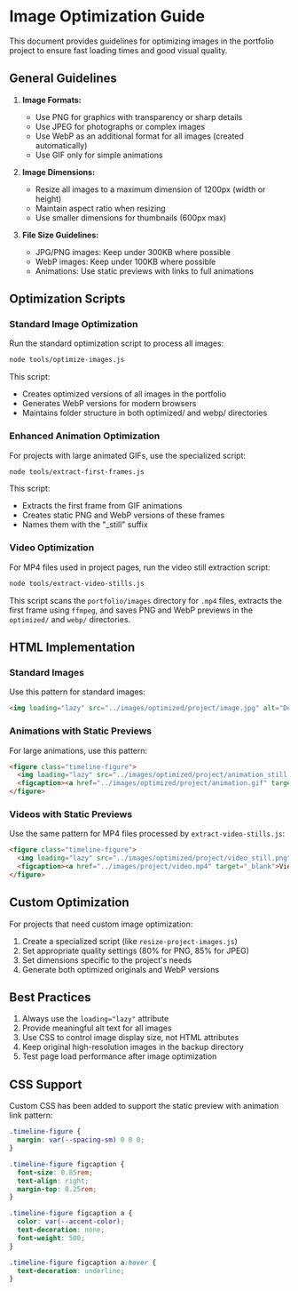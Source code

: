 # Image Optimization Guide

This document provides guidelines for optimizing images in the portfolio project to ensure fast loading times and good visual quality.

## General Guidelines

1. **Image Formats:**
   - Use PNG for graphics with transparency or sharp details
   - Use JPEG for photographs or complex images
   - Use WebP as an additional format for all images (created automatically)
   - Use GIF only for simple animations

2. **Image Dimensions:**
   - Resize all images to a maximum dimension of 1200px (width or height)
   - Maintain aspect ratio when resizing
   - Use smaller dimensions for thumbnails (600px max)

3. **File Size Guidelines:**
   - JPG/PNG images: Keep under 300KB where possible
   - WebP images: Keep under 100KB where possible
   - Animations: Use static previews with links to full animations

## Optimization Scripts

### Standard Image Optimization

Run the standard optimization script to process all images:

```bash
node tools/optimize-images.js
```

This script:
- Creates optimized versions of all images in the portfolio
- Generates WebP versions for modern browsers
- Maintains folder structure in both optimized/ and webp/ directories

### Enhanced Animation Optimization

For projects with large animated GIFs, use the specialized script:

```bash
node tools/extract-first-frames.js
```

This script:
- Extracts the first frame from GIF animations
- Creates static PNG and WebP versions of these frames
- Names them with the "_still" suffix

### Video Optimization

For MP4 files used in project pages, run the video still extraction script:

```bash
node tools/extract-video-stills.js
```

This script scans the `portfolio/images` directory for `.mp4` files, extracts the
first frame using `ffmpeg`, and saves PNG and WebP previews in the `optimized/` and
`webp/` directories.

## HTML Implementation

### Standard Images

Use this pattern for standard images:

```html
<img loading="lazy" src="../images/optimized/project/image.jpg" alt="Description" class="timeline-image">
```

### Animations with Static Previews

For large animations, use this pattern:

```html
<figure class="timeline-figure">
  <img loading="lazy" src="../images/optimized/project/animation_still.png" alt="Description" class="timeline-image">
  <figcaption><a href="../images/optimized/project/animation.gif" target="_blank">View Animation</a></figcaption>
</figure>
```

### Videos with Static Previews

Use the same pattern for MP4 files processed by `extract-video-stills.js`:

```html
<figure class="timeline-figure">
  <img loading="lazy" src="../images/optimized/project/video_still.png" alt="Description" class="timeline-image">
  <figcaption><a href="../images/project/video.mp4" target="_blank">View Video</a></figcaption>
</figure>
```

## Custom Optimization

For projects that need custom image optimization:

1. Create a specialized script (like `resize-project-images.js`)
2. Set appropriate quality settings (80% for PNG, 85% for JPEG)
3. Set dimensions specific to the project's needs
4. Generate both optimized originals and WebP versions

## Best Practices

1. Always use the `loading="lazy"` attribute
2. Provide meaningful alt text for all images
3. Use CSS to control image display size, not HTML attributes
4. Keep original high-resolution images in the backup directory
5. Test page load performance after image optimization

## CSS Support

Custom CSS has been added to support the static preview with animation link pattern:

```css
.timeline-figure {
  margin: var(--spacing-sm) 0 0 0;
}

.timeline-figure figcaption {
  font-size: 0.85rem;
  text-align: right;
  margin-top: 0.25rem;
}

.timeline-figure figcaption a {
  color: var(--accent-color);
  text-decoration: none;
  font-weight: 500;
}

.timeline-figure figcaption a:hover {
  text-decoration: underline;
}
```